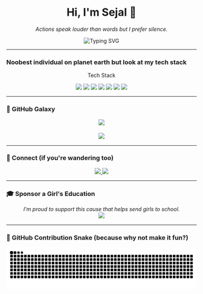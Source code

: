 <h1 align="center">Hi, I'm Sejal 🦋</h1>
<p align="center"><i>Actions speak louder than words but I prefer silence.</i></p>

<p align="center">
  <img src="https://readme-typing-svg.demolab.com?font=Fira+Code&duration=3000&pause=1000&color=F2AAF0&center=true&vCenter=true&width=600&lines=Crafting+in+quiet+corners+of+code.;Glitches+and+galaxies.;this+is+all+ai+generated" alt="Typing SVG" />
</p>

---

### Noobest individual on planet earth but look at my tech stack

<p align="center">
 Tech Stack

<p align="center">
  <img src="https://img.shields.io/badge/Java-9b59b6?style=for-the-badge&logo=java&logoColor=white" />
  <img src="https://img.shields.io/badge/C-34495e?style=for-the-badge&logo=c&logoColor=white" />
  <img src="https://img.shields.io/badge/Python-2980b9?style=for-the-badge&logo=python&logoColor=white" />
  <img src="https://img.shields.io/badge/HTML5-e34c26?style=for-the-badge&logo=html5&logoColor=white" />
  <img src="https://img.shields.io/badge/Git-F1502F?style=for-the-badge&logo=git&logoColor=white" />
  <img src="https://img.shields.io/badge/GitHub-100000?style=for-the-badge&logo=github&logoColor=white" />
  <img src="https://img.shields.io/badge/VSCode-007ACC?style=for-the-badge&logo=visual-studio-code&logoColor=white" />
</p>


---

### 🌌 GitHub Galaxy

<p align="center">
  <img src="https://github-readme-streak-stats.herokuapp.com?user=Sejal-hani&theme=tokyonight&hide_border=true&t=1" />
  <br><br>
  <img src="https://github-readme-stats.vercel.app/api?username=Sejal-hani&show_icons=true&theme=tokyonight&hide_border=true&t=1" />
</p>




---

### 🧭 Connect (if you're wandering too)

<p align="center">
  <a href="https://www.linkedin.com/in/sejal-patil-355452331" target="_blank">
    <img src="https://img.shields.io/badge/Connect on LinkedIn-0077B5?style=for-the-badge&logo=linkedin&logoColor=white" />
  </a>
  <a href="mailto:sejallearnsonline@gmail.com" target="_blank">
    <img src="https://img.shields.io/badge/Send me an Email-D14836?style=for-the-badge&logo=gmail&logoColor=white" />
  </a>
</p>

---

### 🎓 Sponsor a Girl's Education

<p align="center">
  <em>I'm proud to support this cause that helps send girls to school.</em><br>


  
  <a href="https://r.give.do/nkWRFLJ4" target="_blank">
    <img src="https://img.shields.io/badge/Support Education 🌸-purple?style=for-the-badge&logo=githubsponsors&logoColor=white" />
  </a>
</p>

---

### 🐍 GitHub Contribution Snake (because why not make it fun?)


<p align="center">
  <img alt="GitHub Snake" src="https://raw.githubusercontent.com/Sejal-hani/Sejal-hani/output/github-snake.svg" />
</p>

